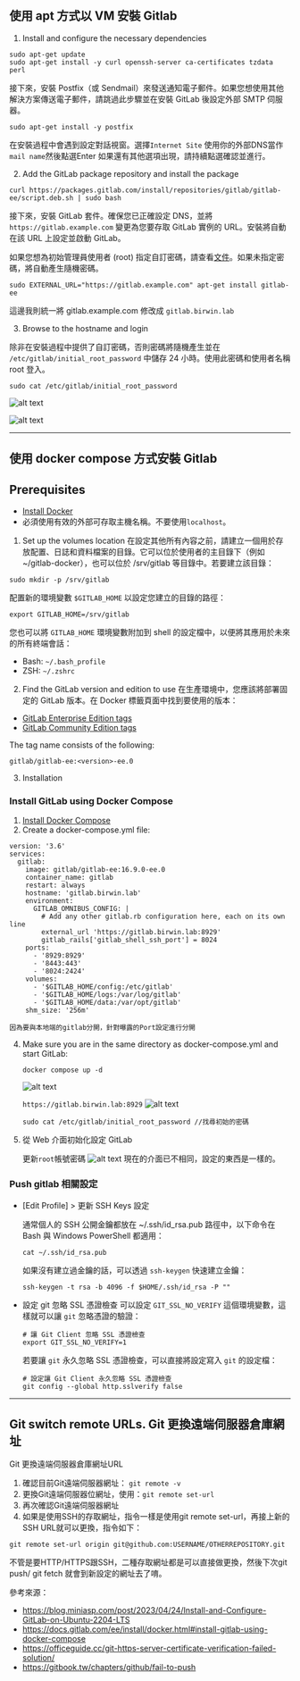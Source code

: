 ## 使用 apt 方式以 VM 安裝 Gitlab
1. Install and configure the necessary dependencies
```
sudo apt-get update
sudo apt-get install -y curl openssh-server ca-certificates tzdata perl
```
接下來，安裝 Postfix（或 Sendmail）來發送通知電子郵件。如果您想使用其他解決方案傳送電子郵件，請跳過此步驟並在安裝 GitLab 後設定外部 SMTP 伺服器。
```
sudo apt-get install -y postfix
```
在安裝過程中會遇到設定對話視窗。選擇`Internet Site`
使用你的外部DNS當作`mail name`然後點選Enter
如果還有其他選項出現，請持續點選確認並進行。


2. Add the GitLab package repository and install the package
```
curl https://packages.gitlab.com/install/repositories/gitlab/gitlab-ee/script.deb.sh | sudo bash
```
接下來，安裝 GitLab 套件。確保您已正確設定 DNS，並將 `https://gitlab.example.com` 變更為您要存取 GitLab 實例的 URL。安裝將自動在該 URL 上設定並啟動 GitLab。

如果您想為初始管理員使用者 (root) 指定自訂密碼，請查看[文件](https://docs.gitlab.com/omnibus/installation/index.html#set-up-the-initial-password)。如果未指定密碼，將自動產生隨機密碼。

```
sudo EXTERNAL_URL="https://gitlab.example.com" apt-get install gitlab-ee
```
這邊我則統一將 gitlab.example.com 修改成 `gitlab.birwin.lab`

3. Browse to the hostname and login

除非在安裝過程中提供了自訂密碼，否則密碼將隨機產生並在 `/etc/gitlab/initial_root_password` 中儲存 24 小時。使用此密碼和使用者名稱 root 登入。

```
sudo cat /etc/gitlab/initial_root_password
```
![alt text](image-1.png)

![alt text](image.png)

---

## 使用 docker compose 方式安裝 Gitlab

## Prerequisites
* [Install Docker](https://docs.docker.com/engine/install/ubuntu/)
* 必須使用有效的外部可存取主機名稱。不要使用`localhost`。

1. Set up the volumes location
在設定其他所有內容之前，請建立一個用於存放配置、日誌和資料檔案的目錄。它可以位於使用者的主目錄下（例如 ~/gitlab-docker），也可以位於 /srv/gitlab 等目錄中。若要建立該目錄：
```
sudo mkdir -p /srv/gitlab
```

配置新的環境變數 `$GITLAB_HOME` 以設定您建立的目錄的路徑：
```
export GITLAB_HOME=/srv/gitlab
```

您也可以將 `GITLAB_HOME` 環境變數附加到 shell 的設定檔中，以便將其應用於未來的所有終端會話：
* Bash: `~/.bash_profile`
* ZSH: `~/.zshrc`

2. Find the GitLab version and edition to use
在生產環境中，您應該將部署固定的 GitLab 版本。在 Docker 標籤頁面中找到要使用的版本：
* [GitLab Enterprise Edition tags](https://hub.docker.com/r/gitlab/gitlab-ee/tags/)
* [GitLab Community Edition tags](https://hub.docker.com/r/gitlab/gitlab-ce/tags/)

The tag name consists of the following:
```
gitlab/gitlab-ee:<version>-ee.0
```

3. Installation
### Install GitLab using Docker Compose
1. [Install Docker Compose](https://docs.docker.com/compose/install/linux/#install-using-the-repository)
2. Create a docker-compose.yml file:
```
version: '3.6'
services:
  gitlab:
    image: gitlab/gitlab-ee:16.9.0-ee.0
    container_name: gitlab
    restart: always
    hostname: 'gitlab.birwin.lab'
    environment:
      GITLAB_OMNIBUS_CONFIG: |
        # Add any other gitlab.rb configuration here, each on its own line
        external_url 'https://gitlab.birwin.lab:8929'
        gitlab_rails['gitlab_shell_ssh_port'] = 8024
    ports:
      - '8929:8929'
      - '8443:443'
      - '8024:2424'
    volumes:
      - '$GITLAB_HOME/config:/etc/gitlab'
      - '$GITLAB_HOME/logs:/var/log/gitlab'
      - '$GITLAB_HOME/data:/var/opt/gitlab'
    shm_size: '256m'
```
`因為要與本地端的gitlab分開，針對曝露的Port設定進行分開`

4. Make sure you are in the same directory as docker-compose.yml and start GitLab:
   ```
   docker compose up -d
   ```
   ![alt text](image-2.png)

   `https://gitlab.birwin.lab:8929`
   ![alt text](image-3.png)
   ```
   sudo cat /etc/gitlab/initial_root_password //找尋初始的密碼
   ```

5. 從 Web 介面初始化設定 GitLab

   更新`root`帳號密碼
   ![alt text](image-4.png)
   現在的介面已不相同，設定的東西是一樣的。

###  Push gitlab 相關設定
   * [Edit Profile] > 更新 SSH Keys 設定

     通常個人的 SSH 公開金鑰都放在 ~/.ssh/id_rsa.pub 路徑中，以下命令在 Bash 與 Windows PowerShell 都適用： 
     ```
     cat ~/.ssh/id_rsa.pub
     ```
     如果沒有建立過金鑰的話，可以透過 `ssh-keygen` 快速建立金鑰：
     ```
     ssh-keygen -t rsa -b 4096 -f $HOME/.ssh/id_rsa -P ""
     ```
   * 設定 git 忽略 SSL 憑證檢查
     可以設定 `GIT_SSL_NO_VERIFY` 這個環境變數，這樣就可以讓 `git` 忽略憑證的驗證：
     ```
     # 讓 Git Client 忽略 SSL 憑證檢查
     export GIT_SSL_NO_VERIFY=1
     ```
     若要讓 `git` 永久忽略 SSL 憑證檢查，可以直接將設定寫入 `git` 的設定檔：
     ```
     # 設定讓 Git Client 永久忽略 SSL 憑證檢查
     git config --global http.sslverify false
     ```

----
## Git switch remote URLs. Git 更換遠端伺服器倉庫網址
Git 更換遠端伺服器倉庫網址URL
1. 確認目前Git遠端伺服器網址： `git remote -v`
2. 更換Git遠端伺服器位網址，使用：`git remote set-url`
3. 再次確認Git遠端伺服器網址
4. 如果是使用SSH的存取網址，指令一樣是使用git remote set-url，再接上新的SSH URL就可以更換，指令如下：
```
git remote set-url origin git@github.com:USERNAME/OTHERREPOSITORY.git
```
不管是要HTTP/HTTPS跟SSH，二種存取網址都是可以直接做更換，然後下次git push/ git fetch 就會到新設定的網址去了唷。

參考來源：
* https://blog.miniasp.com/post/2023/04/24/Install-and-Configure-GitLab-on-Ubuntu-2204-LTS
* https://docs.gitlab.com/ee/install/docker.html#install-gitlab-using-docker-compose
* https://officeguide.cc/git-https-server-certificate-verification-failed-solution/
* https://gitbook.tw/chapters/github/fail-to-push
